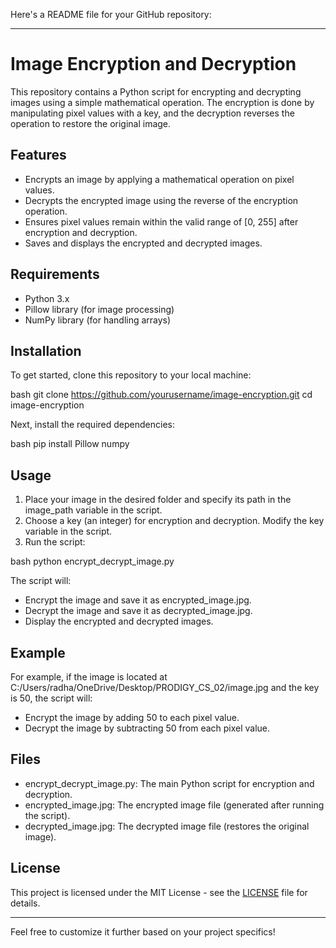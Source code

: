 Here's a README file for your GitHub repository:

---

# Image Encryption and Decryption

This repository contains a Python script for encrypting and decrypting images using a simple mathematical operation. The encryption is done by manipulating pixel values with a key, and the decryption reverses the operation to restore the original image.

## Features

* Encrypts an image by applying a mathematical operation on pixel values.
* Decrypts the encrypted image using the reverse of the encryption operation.
* Ensures pixel values remain within the valid range of \[0, 255] after encryption and decryption.
* Saves and displays the encrypted and decrypted images.

## Requirements

* Python 3.x
* Pillow library (for image processing)
* NumPy library (for handling arrays)

## Installation

To get started, clone this repository to your local machine:

bash
git clone https://github.com/yourusername/image-encryption.git
cd image-encryption


Next, install the required dependencies:

bash
pip install Pillow numpy


## Usage

1. Place your image in the desired folder and specify its path in the image_path variable in the script.
2. Choose a key (an integer) for encryption and decryption. Modify the key variable in the script.
3. Run the script:

bash
python encrypt_decrypt_image.py


The script will:

* Encrypt the image and save it as encrypted_image.jpg.
* Decrypt the image and save it as decrypted_image.jpg.
* Display the encrypted and decrypted images.

## Example

For example, if the image is located at C:/Users/radha/OneDrive/Desktop/PRODIGY_CS_02/image.jpg and the key is 50, the script will:

* Encrypt the image by adding 50 to each pixel value.
* Decrypt the image by subtracting 50 from each pixel value.

## Files

* encrypt_decrypt_image.py: The main Python script for encryption and decryption.
* encrypted_image.jpg: The encrypted image file (generated after running the script).
* decrypted_image.jpg: The decrypted image file (restores the original image).

## License

This project is licensed under the MIT License - see the [LICENSE](LICENSE) file for details.

---

Feel free to customize it further based on your project specifics!
